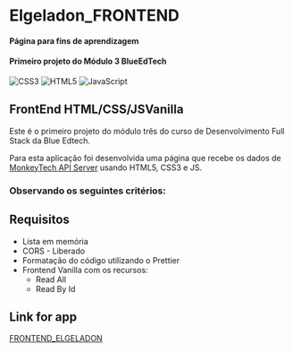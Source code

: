 # Elgeladon_FRONTEND
 
#### Página para fins de aprendizagem

#### Primeiro projeto do Módulo 3 BlueEdTech

![CSS3](https://img.shields.io/badge/css3-%231572B6.svg?logo=css3&logoColor=white&style=plastic)
![HTML5](https://img.shields.io/badge/html5-%23E34F26.svg?logo=html5&logoColor=white&style=plastic)
![JavaScript](https://img.shields.io/badge/javascript-%23323330.svg?logo=javascript&logoColor=%23F7DF1E&style=plastic)


## FrontEnd HTML/CSS/JSVanilla

Este é o primeiro projeto do módulo três do curso de Desenvolvimento Full Stack da Blue Edtech.

Para esta aplicação foi desenvolvida uma página que recebe os dados de [MonkeyTech API Server](https://monkeytech.herokuapp.com/) usando HTML5, CSS3 e JS.

### Observando os seguintes critérios:

## Requisitos

- Lista em memória
- CORS - Liberado
- Formatação do código utilizando o Prettier
- Frontend Vanilla com os recursos:
	- Read All
	- Read By Id

## Link for app

<a href="https://elgeladon-frontend.vercel.app">FRONTEND_ELGELADON</a>
